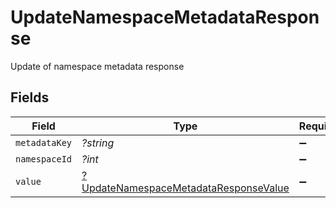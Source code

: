 # UpdateNamespaceMetadataResponse

Update of namespace metadata response


## Fields

| Field                                                                                                | Type                                                                                                 | Required                                                                                             | Description                                                                                          |
| ---------------------------------------------------------------------------------------------------- | ---------------------------------------------------------------------------------------------------- | ---------------------------------------------------------------------------------------------------- | ---------------------------------------------------------------------------------------------------- |
| `metadataKey`                                                                                        | *?string*                                                                                            | :heavy_minus_sign:                                                                                   | N/A                                                                                                  |
| `namespaceId`                                                                                        | *?int*                                                                                               | :heavy_minus_sign:                                                                                   | N/A                                                                                                  |
| `value`                                                                                              | [?UpdateNamespaceMetadataResponseValue](../../models/shared/UpdateNamespaceMetadataResponseValue.md) | :heavy_minus_sign:                                                                                   | N/A                                                                                                  |